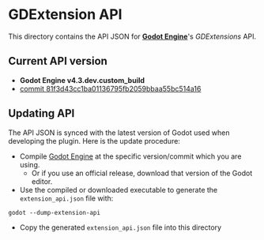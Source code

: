 # GDExtension API

This directory contains the API JSON for
[**Godot Engine**](https://github.com/godotengine/godot)'s *GDExtensions* API.

## Current API version
- **Godot Engine v4.3.dev.custom_build**
- [commit 81f3d43cc1ba01136795fb2059bbaa55bc514a16](https://github.com/godotengine/godot/commit/81f3d43cc1ba01136795fb2059bbaa55bc514a16)

## Updating API

The API JSON is synced with the latest version of Godot used when developing the plugin. Here is the
update procedure:

- Compile [Godot Engine](https://github.com/godotengine/godot) at the specific
  version/commit which you are using.
  * Or if you use an official release, download that version of the Godot editor.
- Use the compiled or downloaded executable to generate the `extension_api.json` file with:

```
godot --dump-extension-api
```
- Copy the generated `extension_api.json` file into this directory